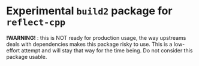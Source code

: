 # Experimental `build2` package for `reflect-cpp`

**!WARNING!** : this is NOT ready for production usage, the way upstreams deals with dependencies makes this package risky to use.
This is a low-effort attempt and will stay that way for the time being. Do not consider this package usable.


